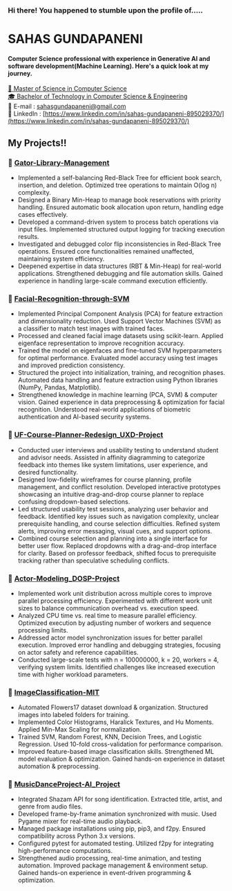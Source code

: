 ### Hi there! You happened to stumble upon the profile of.....

# SAHAS GUNDAPANENI
#### Computer Science professional with experience in Generative AI and software development(Machine Learning). Here's a quick look at my journey.


[📖 Master of Science in Computer Science](https://www.cise.ufl.edu/academics/graduate/masters-program/)
<br>
[🎓 Bachelor of Technology in Computer Science & Engineering](https://www.bennett.edu.in/programs/btech-cse/)
<br>
📧 E-mail : [sahasgundapaneni@gmail.com](mailto:gundapanenisahas@gmail.com)
<br>
🔎 LinkedIn  : [https://www.linkedin.com/in/sahas-gundapaneni-895029370/](https://www.linkedin.com/in/sahas-gundapaneni-895029370/)

## My Projects!!

### 📌 [Gator-Library-Management](https://github.com/sahasgundapaneni/Gator-Library-Management.git)
- Implemented a self-balancing Red-Black Tree for efficient book search, insertion, and deletion. Optimized tree operations to maintain O(log n) complexity.
- Designed a Binary Min-Heap to manage book reservations with priority handling. Ensured automatic book allocation upon return, handling edge cases effectively.
- Developed a command-driven system to process batch operations via input files. Implemented structured output logging for tracking execution results.
- Investigated and debugged color flip inconsistencies in Red-Black Tree operations. Ensured core functionalities remained unaffected, maintaining system efficiency.
- Deepened expertise in data structures (RBT & Min-Heap) for real-world applications. Strengthened debugging and file automation skills. Gained experience in handling large-scale command execution efficiently.

### 📌 [Facial-Recognition-through-SVM](https://github.com/sahasgundapaneni/Facial-Recognition-through-SVM.git)
- Implemented Principal Component Analysis (PCA) for feature extraction and dimensionality reduction. Used Support Vector Machines (SVM) as a classifier to match test images with trained faces.
- Processed and cleaned facial image datasets using scikit-learn. Applied eigenface representation to improve recognition accuracy.
- Trained the model on eigenfaces and fine-tuned SVM hyperparameters for optimal performance. Evaluated model accuracy using test images and improved prediction consistency.
- Structured the project into initialization, training, and recognition phases. Automated data handling and feature extraction using Python libraries (NumPy, Pandas, Matplotlib).
- Strengthened knowledge in machine learning (PCA, SVM) & computer vision. Gained experience in data preprocessing & optimization for facial recognition. Understood real-world applications of biometric authentication and AI-based security systems.

### 📌 [UF-Course-Planner-Redesign_UXD-Project](https://github.com/sahasgundapaneni/UF-Course-Planner-Redesign_UXD-Project.git)
- Conducted user interviews and usability testing to understand student and advisor needs. Assisted in affinity diagramming to categorize feedback into themes like system limitations, user experience, and desired functionality.
- Designed low-fidelity wireframes for course planning, profile management, and conflict resolution. Developed interactive prototypes showcasing an intuitive drag-and-drop course planner to replace confusing dropdown-based selections.
- Led structured usability test sessions, analyzing user behavior and feedback. Identified key issues such as navigation complexity, unclear prerequisite handling, and course selection difficulties. Refined system alerts, improving error messaging, visual cues, and support options.
- Combined course selection and planning into a single interface for better user flow. Replaced dropdowns with a drag-and-drop interface for clarity. Based on professor feedback, shifted focus to prerequisite tracking rather than speculative scheduling conflicts.

### 📌 [Actor-Modeling_DOSP-Project](https://github.com/sahasgundapaneni/Actor-Modeling_DOSP-Project.git)
- Implemented work unit distribution across multiple cores to improve parallel processing efficiency. Experimented with different work unit sizes to balance communication overhead vs. execution speed.
- Analyzed CPU time vs. real time to measure parallel efficiency. Optimized execution by adjusting number of workers and sequence processing limits.
- Addressed actor model synchronization issues for better parallel execution. Improved error handling and debugging strategies, focusing on actor safety and reference capabilities.
- Conducted large-scale tests with n = 100000000, k = 20, workers = 4, verifying system limits. Identified challenges like increased execution time with higher workload parameters.

### 📌 [ImageClassification-MIT](https://github.com/sahasgundapaneni/ImageClassification.git)
- Automated Flowers17 dataset download & organization. Structured images into labeled folders for training.
- Implemented Color Histograms, Haralick Textures, and Hu Moments. Applied Min-Max Scaling for normalization.
- Trained SVM, Random Forest, KNN, Decision Trees, and Logistic Regression. Used 10-fold cross-validation for performance comparison.
- Improved feature-based image classification skills. Strengthened ML model evaluation & optimization. Gained hands-on experience in dataset automation & preprocessing.

### 📌 [MusicDanceProject-AI_Project](https://github.com/sahasgundapaneni/MusicDanceProject-AI_Project.git)
- Integrated Shazam API for song identification. Extracted title, artist, and genre from audio files.
- Developed frame-by-frame animation synchronized with music. Used Pygame mixer for real-time audio playback.
- Managed package installations using pip, pip3, and f2py. Ensured compatibility across Python 3.x versions.
- Configured pytest for automated testing. Utilized f2py for integrating high-performance computations.
- Strengthened audio processing, real-time animation, and testing automation. Improved package management & environment setup. Gained hands-on experience in event-driven programming & optimization.

